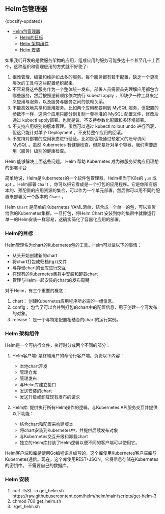 ## Helm包管理器
{docsify-updated}

- [Helm包管理器](#helm包管理器)
  - [Helm的目标](#helm的目标)
  - [Helm 架构组件](#helm-架构组件)
  - [Helm 安装](#helm-安装)

如果我们开发的是微服务架构的应用，组成应用的服务可能多达十个甚至几十上百个，这种组织和管理应用的方式就不好使了:
1. 很难管理、编辑和维护如此多的服务。每个服务都有若干配置，缺乏一个更高层次的工具将这些配置组织起来。
2. 不容易将这些服务作为一个整体统一发布。部署人员需要首先理解应用都包含哪些服务，然后按照逻辑顺序依次执行 kubectl apply ，即缺少一种工具来定义应用与服务，以及服务与服务之间的依赖关系。
3. 不能高效地共享和重用服务。比如两个应用都要用到 MySQL 服务，但配置的参数不一样，这两个应用只能分别复制一套标准的 MySQL 配置文件，修改后通过 kubectl apply部署。也就是说，不支持参数化配置和多环境部署。
4. 不支持应用级别的版本管理。虽然可以通过 kubectl rollout undo 进行回滚，但这只能针对单个 Deployment ，不支持整个应用的回滚。
5. 不支持对部署的应用状态进行验证。比如是否能通过预定义的账号访问 MySQL 。虽然 Kubernetes 有健康检查，但那是针对单个容器，我们需要应用（服务）级别的健康检查。
 
Helm 能够解决上面这些问题， Helm 帮助 Kubernetes 成为微服务架构应用理想的部署平台

简单地说，Helm是Kubernetes的一个软件包管理器。Helm相当于K8s的 `yum` 或 `apt` 。Helm部署 `Chart` ，你可以把它看成是一个打包的应用程序。它是你所有版本的、预配置的应用资源的集合，可以作为一个单元部署。然后你可以用不同的配置来部署另一个版本的 `Chart` 。

Helm `Chart` 是简单的Kubernetes YAML清单，结合成一个单一的包，可以宣传给你的Kubernetes集群。一旦打包，将Helm Chart 安装到你的集群中就像运行单一的Helm安装一样容易，这确实简化了容器化应用的部署。

### Helm的目标
Helm管理名为chart的Kubernetes包的工具。Helm可以做以下的事情：

+ 从头开始创建新的chart
+ 将chart打包成归档(tgz)文件
+ 与存储chart的仓库进行交互
+ 在现有的Kubernetes集群中安装和卸载chart
+ 管理与Helm一起安装的chart的发布周期

对于Helm，有三个重要的概念：
1. chart： 创建Kubernetes应用程序所必需的一组信息。
2. config： 包含了可以合并到打包的chart中的配置信息，用于创建一个可发布的对象。
3. release： 是一个与特定配置相结合的chart的运行实例。

### Helm 架构组件
Helm是一个可执行文件，执行时分成两个不同的部分：
1. Helm客户端: 是终端用户的命令行客户端。负责以下内容：

    + 本地chart开发
    + 管理仓库
    + 管理发布
    + 与Helm库建立接口
    + 发送安装的chart
    + 发送升级或卸载现有发布的请求

2. Helm库: 提供执行所有Helm操作的逻辑。与Kubernetes API服务交互并提供以下功能：
    + 结合chart和配置来构建版本
    + 将chart安装到Kubernetes中，并提供后续发布对象
    + 与Kubernetes交互升级和卸载chart
    + 独立的Helm库封装了Helm逻辑以便不同的客户端可以使用它。

Helm客户端和库是使用Go编程语言编写的，这个库使用Kubernetes客户端库与Kubernetes通信。现在，这个库使用REST+JSON。它将信息存储在Kubernetes的密钥中。 不需要自己的数据库。

### Helm 安装
1. curl -fsSL -o get_helm.sh https://raw.githubusercontent.com/helm/helm/main/scripts/get-helm-3
2. chmod 700 get_helm.sh
3. ./get_helm.sh